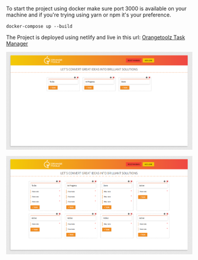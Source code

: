 To start the project using docker make sure port 3000 is available on your machine and if you're trying using yarn or npm it's your preference.

```
docker-compose up --build
```

The Project is deployed using netlify and live in this url:
[Orangetoolz Task Manager](https://orangetool.netlify.app/)

![Alt text](./Orange_toolz.png "Orange_toolz")

![Alt text](./Orange_toolz_2.png "Orange_toolz")
